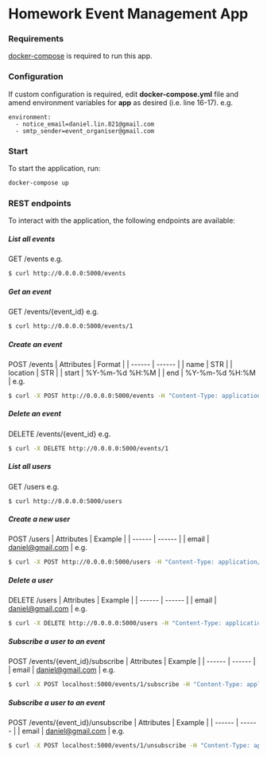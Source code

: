 # Homework Event Management App

### Requirements
[docker-compose](https://docs.docker.com/compose/install/) is required to run this app.

### Configuration
If custom configuration is required, edit **docker-compose.yml** file and amend environment variables for **app** as desired (i.e. line 16-17).
e.g.
```
environment:
  - notice_email=daniel.lin.821@gmail.com
  - smtp_sender=event_organiser@gmail.com
```

### Start
To start the application, run:
```sh
docker-compose up
```

### REST endpoints
To interact with the application, the following endpoints are available:

##### List all events
GET /events
e.g.
```sh
$ curl http://0.0.0.0:5000/events
```

##### Get an event
GET /events/{event_id}
e.g.
```sh
$ curl http://0.0.0.0:5000/events/1
```

##### Create an event
POST /events
| Attributes | Format |
| ------ | ------ |
| name | STR |
| location | STR |
| start | %Y-%m-%d %H:%M |
| end | %Y-%m-%d %H:%M |
e.g.
```sh
$ curl -X POST http://0.0.0.0:5000/events -H "Content-Type: application/json" -d '{"name": "Daniel Birthday Party", "location": "Tokyo", "start": "2019-08-21 20:00", "end": "2019-08-22 00:00"}'
```

##### Delete an event
DELETE /events/{event_id}
e.g.
```sh
$ curl -X DELETE http://0.0.0.0:5000/events/1
```

##### List all users
GET /users
e.g.
```sh
$ curl http://0.0.0.0:5000/users
```

##### Create a new user
POST /users
| Attributes | Example |
| ------ | ------ |
| email | daniel@gmail.com |
e.g.
```sh
$ curl -X POST http://0.0.0.0:5000/users -H "Content-Type: application/json" -d '{"email": "daniel@gmail.com"}'
```

##### Delete a user
DELETE /users
| Attributes | Example |
| ------ | ------ |
| email | daniel@gmail.com |
e.g.
```sh
$ curl -X DELETE http://0.0.0.0:5000/users -H "Content-Type: application/json" -d '{"email": "daniel@gmail.com"}'
```

##### Subscribe a user to an event
POST /events/{event_id}/subscribe
| Attributes | Example |
| ------ | ------ |
| email | daniel@gmail.com |
e.g.
```sh
$ curl -X POST localhost:5000/events/1/subscribe -H "Content-Type: application/json" -d '{"email": "daniel@gmail.com"}'
```

##### Subscribe a user to an event
POST /events/{event_id}/unsubscribe
| Attributes | Example |
| ------ | ------ |
| email | daniel@gmail.com |
e.g.
```sh
$ curl -X POST localhost:5000/events/1/unsubscribe -H "Content-Type: application/json" -d '{"email": "daniel@gmail.com"}'
```
